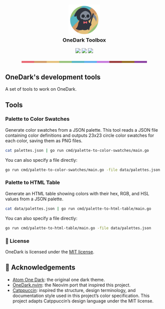 <h3 align="center">
    <img src="https://raw.githubusercontent.com/onedarktheme/onedark/master/assets/logos/onedark-logo-1544x1544.png" width="100" alt="onedark logo"/></br>
    OneDark Toolbox 
</h3>

<p align="center">
    <a href="https://github.com/onedarktheme/toolbox/stargazers"><img src="https://img.shields.io/github/stars/onedarktheme/toolbox?colorA=282c34&colorB=c678dd&style=for-the-badge"></a>
    <a href="https://github.com/onedarktheme/toolbox/issues"><img src="https://img.shields.io/github/issues/onedarktheme/toolbox?colorA=282c34&colorB=d19a66&style=for-the-badge"></a>
    <a href="https://github.com/onedarktheme/toolbox/contributors"><img src="https://img.shields.io/github/contributors/onedarktheme/toolbox?colorA=282c34&colorB=98c379&style=for-the-badge"></a>
</p>

<p align="center">
    <img src="https://raw.githubusercontent.com/onedarktheme/onedark/master/assets/palette/dark.png" width="400" />
</p>

## OneDark's development tools

A set of tools to work on OneDark.

## Tools

### Palette to Color Swatches

Generate color swatches from a JSON palette. This tool reads a JSON file containing color definitions and outputs 23x23 circle color swatches for each color, saving them as PNG files.
```bash
cat palettes.json | go run cmd/palette-to-color-swatches/main.go
```

You can also specify a file directly:
```bash
go run cmd/palette-to-color-swatches/main.go -file data/palettes.json
```

### Palette to HTML Table

Generate an HTML table showing colors with their hex, RGB, and HSL values from a JSON palette.
```bash
cat data/palettes.json | go run cmd/palette-to-html-table/main.go
```

You can also specify a file directly:
```bash
go run cmd/palette-to-html-table/main.go -file data/palettes.json
```

### 📜 License

OneDark is licensed under the [MIT license](LICENSE).

## 🙏 Acknowledgements

- [Atom One Dark](https://github.com/atom/atom/tree/master/packages/one-dark-ui): the original one dark theme.
- [OneDark.nvim](https://github.com/navarasu/onedark.nvim): the Neovim port that inspired this project.
- [Catppuccin](https://github.com/catppuccin/catppuccin): inspired the structure, design terminology, and documentation style used in this project’s color specification. This project adapts Catppuccin’s design language under the MIT license.